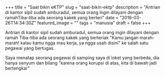 +++
title = "Saat bikin eKTP"
slug = "saat-bikin-ektp"
description = "Antrian di kantor sipil sudah amburadul, semua orang ingin dilayani dengan ramahTiba-tiba ada seorang kakek yang berteri"
date = "2018-03-26T14:34:30Z"
featured_image = ""
tags = "manusia"
draft = false
+++ 
 
Antrian di kantor sipil sudah amburadul, semua orang ingin dilayani dengan ramah
Tiba-tiba ada seorang kakek yang berteriak
"Kamu jangan marah-marah! kalau kamu ngga mau kerja, ya ngga usah disini"
ke salah satu pegawai yang bertugas.

Saya menatap seorang pegawai di samping saya di loket yang berbeda, 
dia hanya senyum dan bilang 
"karena orang korupsi di atas, kita di bawah jadi bertengkar"